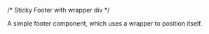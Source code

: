   /* Sticky Footer with wrapper div */

  A simple footer component, which uses a wrapper to position itself.